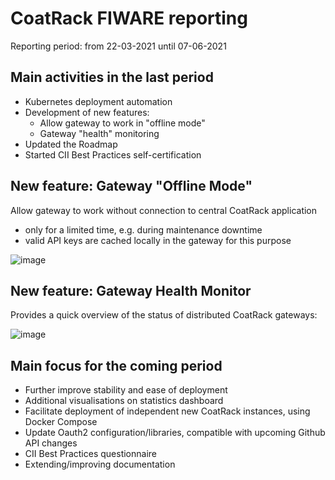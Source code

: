 # CoatRack FIWARE reporting 

Reporting period: from 22-03-2021 until 07-06-2021

## Main activities in the last period

* Kubernetes deployment automation 
* Development of new features:
  * Allow gateway to work in "offline mode"
  * Gateway "health" monitoring
* Updated the Roadmap 
* Started CII Best Practices self-certification

## New feature: Gateway "Offline Mode"

Allow gateway to work without connection to central CoatRack application

* only for a limited time, e.g. during maintenance downtime
* valid API keys are cached locally in the gateway for this purpose

![image](https://user-images.githubusercontent.com/6480551/120795668-12da3f00-c53a-11eb-962f-59d931e6107c.png)

## New feature: Gateway Health Monitor

Provides a quick overview of the status of distributed CoatRack gateways:

![image](https://user-images.githubusercontent.com/47450617/120780614-32646e00-c520-11eb-8807-a132447b3b63.png)

## Main focus for the coming period

* Further improve stability and ease of deployment
* Additional visualisations on statistics dashboard 
* Facilitate deployment of independent new CoatRack instances, using Docker Compose
* Update Oauth2 configuration/libraries, compatible with upcoming Github API changes 
* CII Best Practices questionnaire
* Extending/improving documentation 
